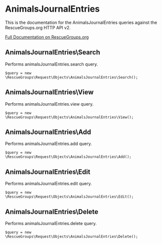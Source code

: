 # AnimalsJournalEntries

This is the documentation for the AnimalsJournalEntries queries against the RescueGroups.org HTTP API v2.

[Full Documentation on RescueGroups.org](https://userguide.rescuegroups.org/display/APIDG/Object+definitions#Objectdefinitions-animalsJournalEntries)

## AnimalsJournalEntries\Search

Performs animalsJournalEntries.search query.

    $query = new \RescueGroups\Request\Objects\AnimalsJournalEntries\Search();


## AnimalsJournalEntries\View

Performs animalsJournalEntries.view query.

    $query = new \RescueGroups\Request\Objects\AnimalsJournalEntries\View();


## AnimalsJournalEntries\Add

Performs animalsJournalEntries.add query.

    $query = new \RescueGroups\Request\Objects\AnimalsJournalEntries\Add();


## AnimalsJournalEntries\Edit

Performs animalsJournalEntries.edit query.

    $query = new \RescueGroups\Request\Objects\AnimalsJournalEntries\Edit();


## AnimalsJournalEntries\Delete

Performs animalsJournalEntries.delete query.

    $query = new \RescueGroups\Request\Objects\AnimalsJournalEntries\Delete();


